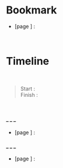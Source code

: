 # Bookmark

- [page ] : 

<br>

# Timeline

<br>

>Start   : <br>
>Finish  : 

<br>

#### _ _ _
- [page ] :

#### _ _ _
- [page ] :